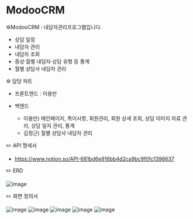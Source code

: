 # ModooCRM

⚙️ModooCRM : 내담자관리프로그램입니다. 
- 상담 일정
- 내담자 관리
- 내담자 조회
- 증상·월별 내담자·상담 유형 등 통계
- 월별 상담사 내담자 관리

⚙️ 담당 파트
* 프론트엔드 : 이용만
* 백엔드

  - 이용만) 메인페이지, 특이사항, 회원관리, 회원 상세 조회, 상담 이미지 자료 관리, 상담 일지 관리, 통계
  - 김정근) 월별 상담사 내담자 관리

✏️ API 명세서

- https://www.notion.so/API-681bd6e916bb4d2ca9bc9f0fc1396637

✏️ ERD

![image](https://github.com/Modoo-s-CRM/ModooCRM/assets/97423687/bedda8ae-00ee-43ed-bbca-efe49ef08a09)

✏️ 화면 정의서

![image](https://github.com/Modoo-s-CRM/ModooCRM/assets/97423687/b8170d3b-980c-4f96-b9df-17adbd4013e3)
![image](https://github.com/Modoo-s-CRM/ModooCRM/assets/97423687/5ac8a959-6e79-49b5-92b0-b0ccf6debc1a)
![image](https://github.com/Modoo-s-CRM/ModooCRM/assets/97423687/16e0c054-f1d3-4e27-b85d-a9da21aa0d31)
![image](https://github.com/Modoo-s-CRM/ModooCRM/assets/97423687/ea766597-cf5d-4b15-97eb-abb7c126901d)
![image](https://github.com/Modoo-s-CRM/ModooCRM/assets/97423687/6df0998f-106c-483f-a372-3a522bf0a3ff)


